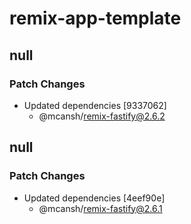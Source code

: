 # remix-app-template

## null

### Patch Changes

- Updated dependencies [9337062]
  - @mcansh/remix-fastify@2.6.2

## null

### Patch Changes

- Updated dependencies [4eef90e]
  - @mcansh/remix-fastify@2.6.1
